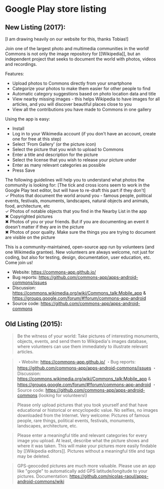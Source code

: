 # Google Play store listing

## New Listing (2017):

[I am drawing heavily on our website for this, thanks Tobias!]

Join one of the largest photo and multimedia communities in the world! Commons is not only the image repository for [[Wikipedia]], but an independent project that seeks to document the world with photos, videos and recordings.

Features:
- Upload photos to Commons directly from your smartphone
- Categorize your photos to make them easier for other people to find
- Automatic category suggestions based on photo location data and title
- View nearby missing images - this helps Wikipedia to have images for all articles, and you will discover beautiful places close to you
- View all the contributions you have made to Commons in one gallery

Using the app is easy:
- Install
- Log in to your Wikimedia account (if you don't have an account, create one for free at this step)
- Select 'From Gallery' (or the picture icon)
- Select the picture that you wish to upload to Commons
- Enter a title and description for the picture
- Select the license that you wish to release your picture under 
- Enter as many relevant categories as possible
- Press Save

The following guidelines will help you to understand what photos the community is looking for:
[The tick and cross icons seem to work in the Google Play text editor, but will have to re-draft this part if they don't]  
✓ Photos that document the world around you - famous people, political events, festivals, monuments, landscapes, natural objects and animals, food, architecture, etc  
✓ Photos of notable objects that you find in the Nearby List in the app  
✖ Copyrighted pictures  
✖ Photos of you or your friends. But if you are documenting an event it doesn't matter if they are in the picture  
✖ Photos of poor quality. Make sure the things you are trying to document are visible on the picture

This is a community-maintained, open-source app run by volunteers (and one Wikimedia grantee). New volunteers are always welcome, not just for coding, but also for testing, design, documentation, user education, etc. Come join us!
- Website: https://commons-app.github.io/
- Bug reports: https://github.com/commons-app/apps-android-commons/issues
- Discussion: https://commons.wikimedia.org/wiki/Commons_talk:Mobile_app & https://groups.google.com/forum/#!forum/commons-app-android
- Source code: https://github.com/commons-app/apps-android-commons 

## Old Listing (2015):

> Be the witness of your world: Take pictures of interesting monuments, objects, events, and send them to Wikipedia's images database, where volunteers can use them immediately to illustrate relevant articles.

> ・Website: https://commons-app.github.io/
> ・Bug reports: https://github.com/commons-app/apps-android-commons/issues
> ・Discussion: https://commons.wikimedia.org/wiki/Commons_talk:Mobile_app & https://groups.google.com/forum/#!forum/commons-app-android
> ・Source code: https://github.com/commons-app/apps-android-commons (looking for volunteers!)

> Please only upload pictures that you took yourself and that have educational or historical or encyclopedic value.
> No selfies, no images downloaded from the Internet.
> Very welcome: Pictures of famous people, rare things, political events, festivals, monuments, landscapes, architecture, etc.

> Please enter a meaningful title and relevant categories for every image you upload. At least, describe what the picture shows and where it was taken. This will make your pictures more easily findable by [[Wikipedia editors]]. Pictures without a meaningful title and tags may be deleted.

> GPS-geocoded pictures are much more valuable. Please use an app like "google" to automatically add GPS latitude/longitude to your pictures.
> Documentation: https://github.com/nicolas-raoul/apps-android-commons/wiki
